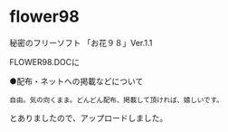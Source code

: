 # flower98
秘密のフリーソフト  「お花９８」Ver.1.1

FLOWER98.DOCに

●配布・ネットへの掲載などについて

    自由。気の向くまま。どんどん配布、掲載して頂ければ、嬉しいです。

とありましたので、アップロードしました。
